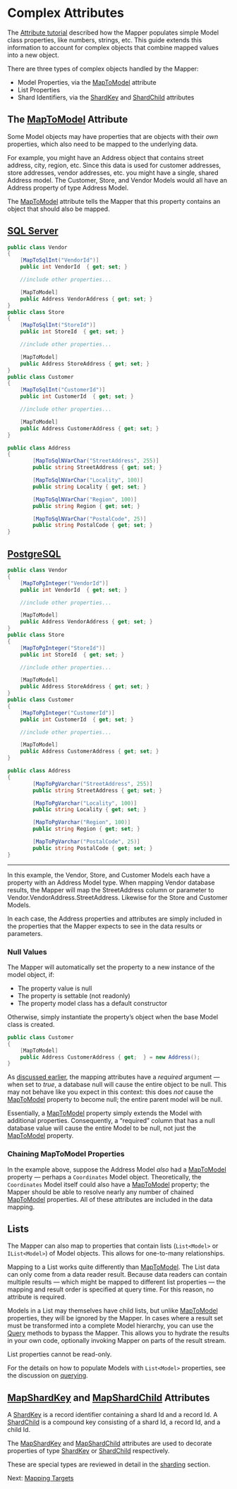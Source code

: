 # Complex Attributes

The [Attribute tutorial](attributes.md) described how the Mapper populates simple Model class properties, like numbers, strings, etc. This guide extends this information to account for complex objects that combine mapped values into a new object.

There are three types of complex objects handled by the Mapper:

* Model Properties, via the [MapToModel](/api/ArgentSea.MapToModel.html) attribute
* List Properties
* Shard Identifiers, via the [ShardKey](/api/ArgentSea.ShardKey-2.html) and [ShardChild](/api/ArgentSea.ShardChild-3.html) attributes

## The [MapToModel](/api/ArgentSea.MapToModel.html) Attribute

Some Model objects may have properties that are objects with their *own* properties, which also need to be mapped to the underlying data.

For example, you might have an Address object that contains street address, city, region, etc. Since this data is used for customer addresses, store addresses, vendor addresses, etc. you might have a single, shared Address model. The Customer, Store, and Vendor Models would all have an Address property of type Address Model.

The [MapToModel](/api/ArgentSea.MapToModel.html) attribute tells the Mapper that this property contains an object that should also be mapped.

## [SQL Server](#tab/tabid-sql)

```csharp
public class Vendor
{
    [MapToSqlInt("VendorId")]
    public int VendorId  { get; set; }

    //include other properties...

    [MapToModel]
    public Address VendorAddress { get; set; }
}
public class Store
{
    [MapToSqlInt("StoreId")]
    public int StoreId  { get; set; }

    //include other properties...

    [MapToModel]
    public Address StoreAddress { get; set; }
}
public class Customer
{
    [MapToSqlInt("CustomerId")]
    public int CustomerId  { get; set; }

    //include other properties...

    [MapToModel]
    public Address CustomerAddress { get; set; }
}

public class Address
{
        [MapToSqlNVarChar("StreetAddress", 255)]
        public string StreetAddress { get; set; }

        [MapToSqlNVarChar("Locality", 100)]
        public string Locality { get; set; }

        [MapToSqlNVarChar("Region", 100)]
        public string Region { get; set; }

        [MapToSqlNVarChar("PostalCode", 25)]
        public string PostalCode { get; set; }
}

```

## [PostgreSQL](#tab/tabid-pg)

```csharp
public class Vendor
{
    [MapToPgInteger("VendorId")]
    public int VendorId  { get; set; }

    //include other properties...

    [MapToModel]
    public Address VendorAddress { get; set; }
}
public class Store
{
    [MapToPgInteger("StoreId")]
    public int StoreId  { get; set; }

    //include other properties...

    [MapToModel]
    public Address StoreAddress { get; set; }
}
public class Customer
{
    [MapToPgInteger("CustomerId")]
    public int CustomerId  { get; set; }

    //include other properties...

    [MapToModel]
    public Address CustomerAddress { get; set; }
}

public class Address
{
        [MapToPgVarchar("StreetAddress", 255)]
        public string StreetAddress { get; set; }

        [MapToPgVarchar("Locality", 100)]
        public string Locality { get; set; }

        [MapToPgVarchar("Region", 100)]
        public string Region { get; set; }

        [MapToPgVarchar("PostalCode", 25)]
        public string PostalCode { get; set; }
}
```

***

In this example, the Vendor, Store, and Customer Models each have a property with an Address Model type. When mapping Vendor database results, the Mapper will map the StreetAddress column or parameter to Vendor.VendorAddress.StreetAddress. Likewise for the Store and Customer Models.

In each case, the Address properties and attributes are simply included in the properties that the Mapper expects to see in the data results or parameters.

### Null Values

The Mapper will automatically set the property to a new instance of the model object, if:

* The property value is null
* The property is settable (not readonly)
* The property model class has a default constructor

Otherwise, simply instantiate the property’s object when the base Model class is created.

```csharp
public class Customer
{
    [MapToModel]
    public Address CustomerAddress { get;  } = new Address();
}
```

As [discussed earlier](attributes.md#required), the mapping attributes have a *required* argument — when set to *true*, a database null will cause the entire object to be null. This may not behave like you expect in this context: this does *not* cause the [MapToModel](/api/ArgentSea.MapToModel.html) property to become null; the entire parent model will be null.

Essentially, a [MapToModel](/api/ArgentSea.MapToModel.html) property simply extends the Model with additional properties. Consequently, a “required” column that has a null database value will cause the entire Model to be null, not just the [MapToModel](/api/ArgentSea.MapToModel.html) property.

### Chaining MapToModel Properties

In the example above, suppose the Address Model *also* had a [MapToModel](/api/ArgentSea.MapToModel.html) property — perhaps a `Coordinates` Model object. Theoretically, the `Coordinates` Model itself could also have a [MapToModel](/api/ArgentSea.MapToModel.html) property; the Mapper should be able to resolve nearly any number of chained [MapToModel](/api/ArgentSea.MapToModel.html) properties. All of these attributes are included in the data mapping.

## Lists

The Mapper can also map to properties that contain lists (`List<Model>` or `IList<Model>`) of Model objects. This allows for one-to-many relationships.

Mapping to a List works quite differently than [MapToModel](/api/ArgentSea.MapToModel.html). The List data can only come from a data reader result. Because data readers can contain multiple results — which might be mapped to different list properties — the mapping and result order is specified at query time. For this reason, no attribute is required.

Models in a List may themselves have child lists, but unlike [MapToModel](/api/ArgentSea.MapToModel.html) properties, they will be ignored by the Mapper. In cases where a result set must be transformed into a complete Model hierarchy, you can use the [Query](../querying/handling.md) methods to bypass the Mapper. This allows you to hydrate the results in your own code, optionally invoking Mapper on parts of the result stream.

List properties cannot be read-only.

For the details on how to populate Models with `List<Model>` properties, see the discussion on [querying](../querying/fetching.md#the-mapreader-and-mapoutput-methods).

## [MapShardKey](/api/ArgentSea.MapShardKeyAttribute.html) and [MapShardChild](/api/ArgentSea.MapShardChildAttribute.html) Attributes

A [ShardKey](/api/ArgentSea.ShardKey-2.html) is a record identifier containing a shard Id and a record Id. A [ShardChild](/api/ArgentSea.ShardChild-3.html) is a compound key consisting of a shard Id, a record Id, and a child Id.

The [MapShardKey](/api/ArgentSea.MapShardKeyAttribute.html) and [MapShardChild](/api/ArgentSea.MapShardChildAttribute.html) attributes are used to decorate properties of type [ShardKey](/api/ArgentSea.ShardKey-2.html) or [ShardChild](/api/ArgentSea.ShardChild-3.html) respectively.

These are special types are reviewed in detail in the [sharding](../sharding/shardkey.md) section.

Next: [Mapping Targets](targets.md)